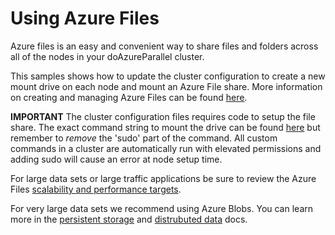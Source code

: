 # Using Azure Files

Azure files is an easy and convenient way to share files and folders across all of the nodes in your doAzureParallel cluster.

This samples shows how to update the cluster configuration to create a new mount drive on each node and mount an Azure File share. More information on creating and managing Azure Files can be found [here](https://docs.microsoft.com/en-us/azure/storage/files/storage-how-to-create-file-share).

**IMPORTANT** The cluster configuration files requires code to setup the file share. The exact command string to mount the drive can be found [here](https://docs.microsoft.com/en-us/azure/storage/files/storage-how-to-use-files-portal#connect-to-file-share) but remember to _remove_ the 'sudo' part of the command. All custom commands in a cluster are automatically run with elevated permissions and adding sudo will cause an error at node setup time.

For large data sets or large traffic applications be sure to review the Azure Files [scalability and performance targets](https://docs.microsoft.com/en-us/azure/storage/common/storage-scalability-targets#scalability-targets-for-blobs-queues-tables-and-files).

For very large data sets we recommend using Azure Blobs. You can learn more in the [persistent storage](../../docs/23-persistent-storage.md) and [distrubuted data](../../docs/21-distributing-data.md) docs.